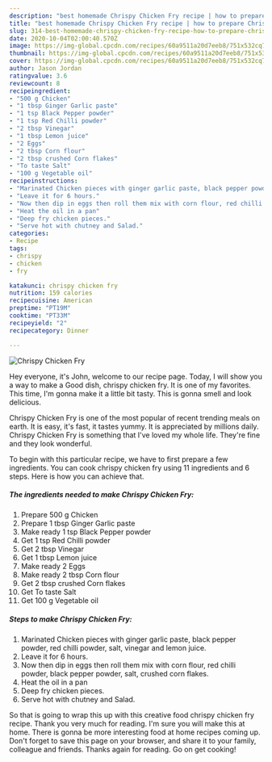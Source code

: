 ```yaml
---
description: "best homemade Chrispy Chicken Fry recipe | how to prepare Chrispy Chicken Fry"
title: "best homemade Chrispy Chicken Fry recipe | how to prepare Chrispy Chicken Fry"
slug: 314-best-homemade-chrispy-chicken-fry-recipe-how-to-prepare-chrispy-chicken-fry
date: 2020-10-04T02:00:40.570Z
image: https://img-global.cpcdn.com/recipes/60a9511a20d7eeb8/751x532cq70/chrispy-chicken-fry-recipe-main-photo.jpg
thumbnail: https://img-global.cpcdn.com/recipes/60a9511a20d7eeb8/751x532cq70/chrispy-chicken-fry-recipe-main-photo.jpg
cover: https://img-global.cpcdn.com/recipes/60a9511a20d7eeb8/751x532cq70/chrispy-chicken-fry-recipe-main-photo.jpg
author: Jason Jordan
ratingvalue: 3.6
reviewcount: 8
recipeingredient:
- "500 g Chicken"
- "1 tbsp Ginger Garlic paste"
- "1 tsp Black Pepper powder"
- "1 tsp Red Chilli powder"
- "2 tbsp Vinegar"
- "1 tbsp Lemon juice"
- "2 Eggs"
- "2 tbsp Corn flour"
- "2 tbsp crushed Corn flakes"
- "To taste Salt"
- "100 g Vegetable oil"
recipeinstructions:
- "Marinated Chicken pieces with ginger garlic paste, black pepper powder, red chilli powder, salt, vinegar and lemon juice."
- "Leave it for 6 hours."
- "Now then dip in eggs then roll them mix with corn flour, red chilli powder, black pepper powder, salt, crushed corn flakes."
- "Heat the oil in a pan"
- "Deep fry chicken pieces."
- "Serve hot with chutney and Salad."
categories:
- Recipe
tags:
- chrispy
- chicken
- fry

katakunci: chrispy chicken fry 
nutrition: 159 calories
recipecuisine: American
preptime: "PT19M"
cooktime: "PT33M"
recipeyield: "2"
recipecategory: Dinner

---
```



![Chrispy Chicken Fry](https://img-global.cpcdn.com/recipes/60a9511a20d7eeb8/751x532cq70/chrispy-chicken-fry-recipe-main-photo.jpg)

Hey everyone, it's John, welcome to our recipe page. Today, I will show you a way to make a Good dish, chrispy chicken fry. It is one of my favorites. This time, I'm gonna make it a little bit tasty. This is gonna smell and look delicious.



Chrispy Chicken Fry is one of the most popular of recent trending meals on earth. It is easy, it's fast, it tastes yummy. It is appreciated by millions daily. Chrispy Chicken Fry is something that I've loved my whole life. They're fine and they look wonderful.


To begin with this particular recipe, we have to first prepare a few ingredients. You can cook chrispy chicken fry using 11 ingredients and 6 steps. Here is how you can achieve that.

<!--inarticleads1-->

##### The ingredients needed to make Chrispy Chicken Fry:

1. Prepare 500 g Chicken
1. Prepare 1 tbsp Ginger Garlic paste
1. Make ready 1 tsp Black Pepper powder
1. Get 1 tsp Red Chilli powder
1. Get 2 tbsp Vinegar
1. Get 1 tbsp Lemon juice
1. Make ready 2 Eggs
1. Make ready 2 tbsp Corn flour
1. Get 2 tbsp crushed Corn flakes
1. Get To taste Salt
1. Get 100 g Vegetable oil




<!--inarticleads2-->

##### Steps to make Chrispy Chicken Fry:

1. Marinated Chicken pieces with ginger garlic paste, black pepper powder, red chilli powder, salt, vinegar and lemon juice.
1. Leave it for 6 hours.
1. Now then dip in eggs then roll them mix with corn flour, red chilli powder, black pepper powder, salt, crushed corn flakes.
1. Heat the oil in a pan
1. Deep fry chicken pieces.
1. Serve hot with chutney and Salad.




So that is going to wrap this up with this creative food chrispy chicken fry recipe. Thank you very much for reading. I'm sure you will make this at home. There is gonna be more interesting food at home recipes coming up. Don't forget to save this page on your browser, and share it to your family, colleague and friends. Thanks again for reading. Go on get cooking!
